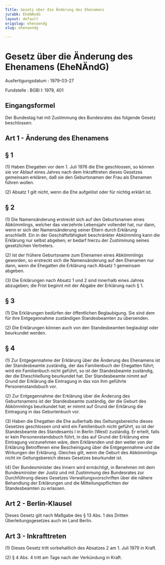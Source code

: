 ```yaml
---
Title: Gesetz über die Änderung des Ehenamens
jurabk: EheNÄndG
layout: default
origslug: ehenaendg
slug: ehenaendg

---
```


# Gesetz über die Änderung des Ehenamens (EheNÄndG)

Ausfertigungsdatum
:   1979-03-27

Fundstelle
:   BGBl I: 1979, 401



## Eingangsformel

Der Bundestag hat mit Zustimmung des Bundesrates das folgende Gesetz
beschlossen:


## Art 1 - Änderung des Ehenamens



## § 1

(1) Haben Ehegatten vor dem 1. Juli 1976 die Ehe geschlossen, so
können sie vor Ablauf eines Jahres nach dem Inkrafttreten dieses
Gesetzes gemeinsam erklären, daß sie den Geburtsnamen der Frau als
Ehenamen führen wollen.

(2) Absatz 1 gilt nicht, wenn die Ehe aufgelöst oder für nichtig
erklärt ist.


## § 2

(1) Die Namensänderung erstreckt sich auf den Geburtsnamen eines
Abkömmlings, welcher das vierzehnte Lebensjahr vollendet hat, nur
dann, wenn er sich der Namensänderung seiner Eltern durch Erklärung
anschließt. Ein in der Geschäftsfähigkeit beschränkter Abkömmling kann
die Erklärung nur selbst abgeben; er bedarf hierzu der Zustimmung
seines gesetzlichen Vertreters.

(2) Ist der frühere Geburtsname zum Ehenamen eines Abkömmlings
geworden, so erstreckt sich die Namensänderung auf den Ehenamen nur
dann, wenn die Ehegatten die Erklärung nach Absatz 1 gemeinsam
abgeben.

(3) Die Erklärungen nach Absatz 1 und 2 sind innerhalb eines Jahres
abzugeben; die Frist beginnt mit der Abgabe der Erklärung nach § 1.


## § 3

(1) Die Erklärungen bedürfen der öffentlichen Beglaubigung. Sie sind
dem für ihre Entgegennahme zuständigen Standesbeamten zu übersenden.

(2) Die Erklärungen können auch von den Standesbeamten beglaubigt oder
beurkundet werden.


## § 4

(1) Zur Entgegennahme der Erklärung über die Änderung des Ehenamens
ist der Standesbeamte zuständig, der das Familienbuch der Ehegatten
führt; wird ein Familienbuch nicht geführt, so ist der Standesbeamte
zuständig, der die Eheschließung beurkundet hat. Der Standesbeamte
nimmt auf Grund der Erklärung die Eintragung in das von ihm geführte
Personenstandsbuch vor.

(2) Zur Entgegennahme der Erklärung über die Änderung des
Geburtsnamens ist der Standesbeamte zuständig, der die Geburt des
Abkömmlings beurkundet hat; er nimmt auf Grund der Erklärung die
Eintragung in das Geburtenbuch vor.

(3) Haben die Ehegatten die Ehe außerhalb des Geltungsbereichs dieses
Gesetzes geschlossen und wird ein Familienbuch nicht geführt, so ist
der Standesbeamte des Standesamts I in Berlin (West) zuständig. Er
erteilt, falls er kein Personenstandsbuch führt, in das auf Grund der
Erklärung eine Eintragung vorzunehmen wäre, dem Erklärenden und den
weiter von der Erklärung Betroffenen eine Bescheinigung über die
Entgegennahme und die Wirkungen der Erklärung. Gleiches gilt, wenn die
Geburt des Abkömmlings nicht im Geltungsbereich dieses Gesetzes
beurkundet ist.

(4) Der Bundesminister des Innern wird ermächtigt, in Benehmen mit dem
Bundesminister der Justiz und mit Zustimmung des Bundesrates zur
Durchführung dieses Gesetzes Verwaltungsvorschriften über die nähere
Behandlung der Erklärungen und die Mitteilungspflichten der
Standesbeamten zu erlassen.


## Art 2 - Berlin-Klausel

Dieses Gesetz gilt nach Maßgabe des § 13 Abs. 1 des Dritten
Überleitungsgesetzes auch im Land Berlin.


## Art 3 - Inkrafttreten

(1) Dieses Gesetz tritt vorbehaltlich des Absatzes 2 am 1. Juli 1979
in Kraft.

(2) § 4 Abs. 4 tritt am Tage nach der Verkündung in Kraft.

